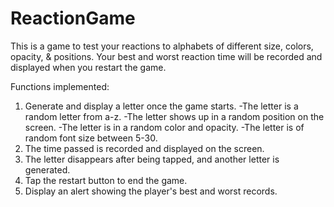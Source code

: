 # ReactionGame
This is a game to test your reactions to alphabets of different size, colors, opacity, & positions. 
Your best and worst reaction time will be recorded and displayed when you restart the game.

Functions implemented:
1. Generate and display a letter once the game starts.
   -The letter is a random letter from a-z.
   -The letter shows up in a random position on the screen.
   -The letter is in a random color and opacity.
   -The letter is of random font size between 5-30.
2. The time passed is recorded and displayed on the screen.
3. The letter disappears after being tapped, and another letter is generated.
4. Tap the restart button to end the game. 
5. Display an alert showing the player's best and worst records.
